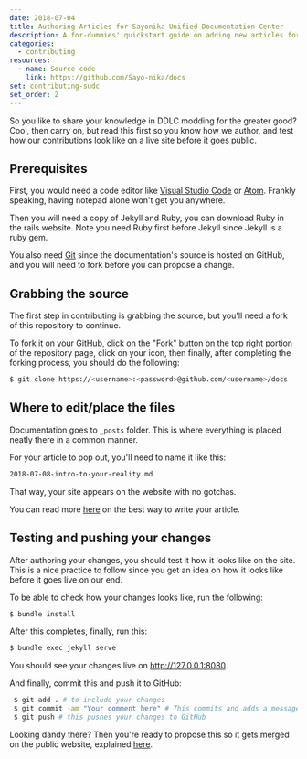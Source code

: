 ```yaml
---
date: 2018-07-04
title: Authoring Articles for Sayonika Unified Documentation Center
description: A for-dummies' quickstart guide on adding new articles for SUDC.
categories:
  - contributing
resources:
  - name: Source code
    link: https://github.com/Sayo-nika/docs
set: contributing-sudc
set_order: 2
---
```


So you like to share your knowledge in DDLC modding for the greater good? Cool, then carry on, but read 
this first so you know how we author, and test how our contributions look like on a live site before 
it goes public.

## Prerequisites

First, you would need a code editor like [Visual Studio Code](https://code.visualstudio.com) or [Atom](https://atom.io).
Frankly speaking, having notepad alone won't get you anywhere.

Then you will need a copy of Jekyll and Ruby, you can download Ruby in the rails website. Note you need Ruby first before
Jekyll since Jekyll is a ruby gem.

You also need [Git](https://git-scm.com) since the documentation's source is hosted on GitHub, and you will need to fork before you
can propose a change.

## Grabbing the source

The first step in contributing is grabbing the source, but you'll need a fork of this repository to continue. 

To fork it on your GitHub, click on the "Fork" button on the top right portion of the repository page, click on your 
icon, then finally, after completing the forking process, you should do the following:

```sh
$ git clone https://<username>:<password>@github.com/<username>/docs
```
## Where to edit/place the files

Documentation goes to `_posts` folder. This is where everything is placed neatly there in a common manner.

For your article to pop out, you'll need to name it like this:

```sh
2018-07-08-intro-to-your-reality.md
```
That way, your site appears on the website with no gotchas.

You can read more [here](/contributing/sudc-contribution-guidelines/) on the best way to write your article.

## Testing and pushing your changes

After authoring your changes, you should test it how it looks like on the site. This is a nice practice to follow 
since you get an idea on how it looks like before it goes live on our end.

To be able to check how your changes looks like, run the following:

```sh
$ bundle install
```
After this completes, finally, run this:

```sh
$ bundle exec jekyll serve
```
You should see your changes live on http://127.0.0.1:8080.

And finally, commit this and push it to GitHub:

```sh
 $ git add . # to include your changes
 $ git commit -am "Your comment here" # This commits and adds a message
 $ git push # this pushes your changes to GitHub
```

Looking dandy there? Then you're ready to propose this so it gets merged on the public website, explained [here](/contributing/intro-to-contributing-in-sudc/#submitting-it-upstream).